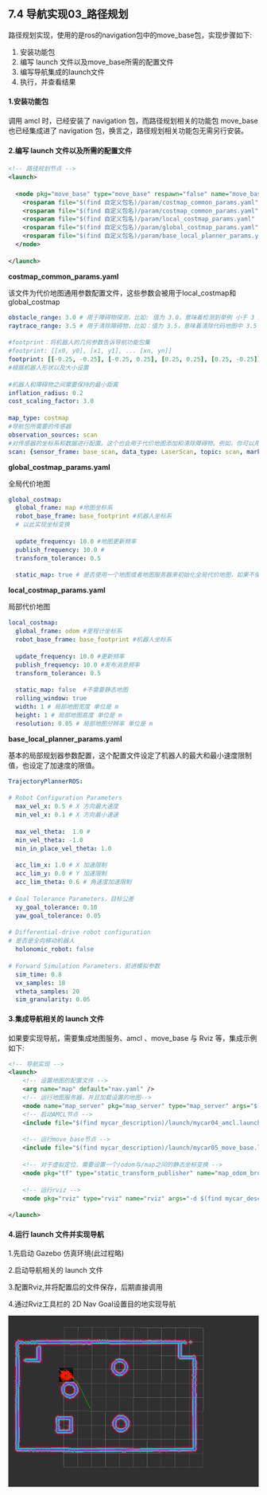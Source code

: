 ## 7.4 导航实现03\_路径规划

路径规划实现，使用的是ros的navigation包中的move\_base包，实现步骤如下:

1. 安装功能包
2. 编写 launch 文件以及move\_base所需的配置文件
3. 编写导航集成的launch文件
4. 执行，并查看结果

#### 1.安装功能包

调用 amcl 时，已经安装了 navigation 包，而路径规划相关的功能包 move\_base 也已经集成进了 navigation 包，换言之，路径规划相关功能包无需另行安装。

#### 2.编写 launch 文件以及所需的配置文件

```xml
<!-- 路径规划节点 -->
<launch>

  <node pkg="move_base" type="move_base" respawn="false" name="move_base" output="screen" clear_params="true">
    <rosparam file="$(find 自定义包名)/param/costmap_common_params.yaml" command="load" ns="global_costmap" />
    <rosparam file="$(find 自定义包名)/param/costmap_common_params.yaml" command="load" ns="local_costmap" />
    <rosparam file="$(find 自定义包名)/param/local_costmap_params.yaml" command="load" />
    <rosparam file="$(find 自定义包名)/param/global_costmap_params.yaml" command="load" />
    <rosparam file="$(find 自定义包名)/param/base_local_planner_params.yaml" command="load" />
  </node>

</launch>
```

**costmap\_common\_params.yaml**

该文件为代价地图通用参数配置文件，这些参数会被用于local\_costmap和global\_costmap

```yaml
obstacle_range: 3.0 # 用于障碍物探测，比如: 值为 3.0，意味着检测到举例 小于 3 米的障碍物时，就会引入代价地图
raytrace_range: 3.5 # 用于清除障碍物，比如：值为 3.5，意味着清除代码地图中 3.5 米以外的障碍物

#footprint：将机器人的几何参数告诉导航功能包集
#footprint: [[x0, y0], [x1, y1], ... [xn, yn]]
footprint: [[-0.25, -0.25], [-0.25, 0.25], [0.25, 0.25], [0.25, -0.25]]
#根据机器人形状以及大小设置

#机器人和障碍物之间需要保持的最小距离
inflation_radius: 0.2
cost_scaling_factor: 3.0

map_type: costmap
#导航包所需要的传感器
observation_sources: scan
#对传感器的坐标系和数据进行配置。这个也会用于代价地图添加和清除障碍物。例如，你可以用激光雷达传感器用于在代价地图添加障碍物，再添加kinect用于导航和清除障碍物。
scan: {sensor_frame: base_scan, data_type: LaserScan, topic: scan, marking: true, clearing: true}
```

**global\_costmap\_params.yaml**

全局代价地图

```yaml
global_costmap:
  global_frame: map #地图坐标系
  robot_base_frame: base_footprint #机器人坐标系
  # 以此实现坐标变换

  update_frequency: 10.0 #地图更新频率
  publish_frequency: 10.0 #
  transform_tolerance: 0.5

  static_map: true # 是否使用一个地图或者地图服务器来初始化全局代价地图，如果不使用静态地图，这个参数为false.
```

**local\_costmap\_params.yaml**

局部代价地图

```yaml
local_costmap:
  global_frame: odom #里程计坐标系
  robot_base_frame: base_footprint #机器人坐标系

  update_frequency: 10.0 #更新频率
  publish_frequency: 10.0 #发布消息频率
  transform_tolerance: 0.5 

  static_map: false  #不需要静态地图
  rolling_window: true
  width: 1 # 局部地图宽度 单位是 m
  height: 1 # 局部地图高度 单位是 m
  resolution: 0.05 # 局部地图分辨率 单位是 m
```

**base\_local\_planner\_params.yaml**

基本的局部规划器参数配置，这个配置文件设定了机器人的最大和最小速度限制值，也设定了加速度的限值。

```yaml
TrajectoryPlannerROS:

# Robot Configuration Parameters
  max_vel_x: 0.5 # X 方向最大速度
  min_vel_x: 0.1 # X 方向最小速速

  max_vel_theta:  1.0 # 
  min_vel_theta: -1.0
  min_in_place_vel_theta: 1.0

  acc_lim_x: 1.0 # X 加速限制
  acc_lim_y: 0.0 # Y 加速限制
  acc_lim_theta: 0.6 # 角速度加速限制

# Goal Tolerance Parameters，目标公差
  xy_goal_tolerance: 0.10
  yaw_goal_tolerance: 0.05

# Differential-drive robot configuration
# 是否是全向移动机器人
  holonomic_robot: false

# Forward Simulation Parameters，前进模拟参数
  sim_time: 0.8
  vx_samples: 18
  vtheta_samples: 20
  sim_granularity: 0.05
```

#### 3.集成导航相关的 launch 文件

如果要实现导航，需要集成地图服务、amcl 、move\_base 与 Rviz 等，集成示例如下:

```xml
<!-- 导航实现 -->
<launch>
    <!-- 设置地图的配置文件 -->
    <arg name="map" default="nav.yaml" />
    <!-- 运行地图服务器，并且加载设置的地图-->
    <node name="map_server" pkg="map_server" type="map_server" args="$(find mycar_description)/map/$(arg map)"/>
    <!-- 启动AMCL节点 -->
    <include file="$(find mycar_description)/launch/mycar04_amcl.launch" />

    <!-- 运行move_base节点 -->
    <include file="$(find mycar_description)/launch/mycar05_move_base.launch" />

    <!-- 对于虚拟定位，需要设置一个/odom与/map之间的静态坐标变换 -->
    <node pkg="tf" type="static_transform_publisher" name="map_odom_broadcaster" args="0 0 0 0 0 0 /map /odom 100" />

    <!-- 运行rviz -->
    <node pkg="rviz" type="rviz" name="rviz" args="-d $(find mycar_description)/rviz/nav.rviz" />

</launch>
```

#### 4.运行 launch 文件并实现导航

1.先启动 Gazebo 仿真环境\(此过程略\)

2.启动导航相关的 launch 文件

3.配置Rviz,并将配置后的文件保存，后期直接调用

4.通过Rviz工具栏的 2D Nav Goal设置目的地实现导航

![](/assets/机器人导航4.gif)

